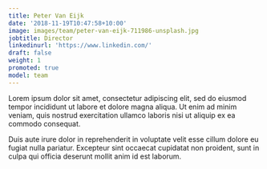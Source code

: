 ```yaml
---
title: Peter Van Eijk
date: '2018-11-19T10:47:58+10:00'
image: images/team/peter-van-eijk-711986-unsplash.jpg
jobtitle: Director
linkedinurl: 'https://www.linkedin.com/'
draft: false
weight: 1
promoted: true
model: team
---
```


Lorem ipsum dolor sit amet, consectetur adipiscing elit, sed do eiusmod tempor incididunt ut labore et dolore magna aliqua. Ut enim ad minim veniam, quis nostrud exercitation ullamco laboris nisi ut aliquip ex ea commodo consequat.

Duis aute irure dolor in reprehenderit in voluptate velit esse cillum dolore eu fugiat nulla pariatur. Excepteur sint occaecat cupidatat non proident, sunt in culpa qui officia deserunt mollit anim id est laborum.
